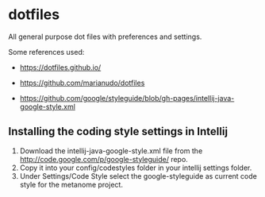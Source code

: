 # dotfiles
All general purpose dot files with preferences and settings.

Some references used:
* https://dotfiles.github.io/

* https://github.com/marianudo/dotfiles

* https://github.com/google/styleguide/blob/gh-pages/intellij-java-google-style.xml



## Installing the coding style settings in Intellij
1. Download the intellij-java-google-style.xml file from the http://code.google.com/p/google-styleguide/ repo. 
2. Copy it into your config/codestyles folder in your intellij settings folder. 
3. Under Settings/Code Style select the google-styleguide as current code style for the metanome project.

